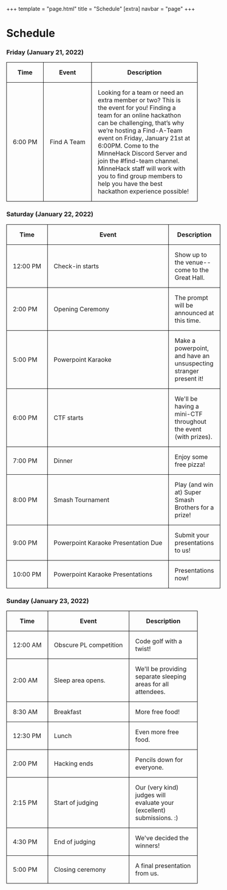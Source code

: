 +++
template = "page.html"
title = "Schedule"
[extra]
navbar = "page"
+++

# Schedule

<style>
table { display: inline; }

td, th {
    border: 1px solid black; 
    padding: 1rem;
}

td:nth-child(1), td:nth-child(2) {
    white-space: nowrap;
}
</style>

### Friday (January 21, 2022)
| Time     | Event   | Description |
|----------|---------|---------------------|
| 6:00 PM | Find A Team | Looking for a team or need an extra member or two? This is the event for you! Finding a team for an online hackathon can be challenging, that’s why we’re hosting a Find-A-Team event on Friday, January 21st at 6:00PM. Come to the MinneHack Discord Server and join the #find-team channel. MinneHack staff will work with you to find group members to help you have the best hackathon experience possible! |

### Saturday (January 22, 2022)
| Time     | Event   | Description |
|----------|---------|---------------------|
| 12:00 PM | Check-in starts | Show up to the venue-- come to the Great Hall. |
| 2:00  PM | Opening Ceremony | The prompt will be announced at this time. |
| 5:00  PM | Powerpoint Karaoke | Make a powerpoint, and have an unsuspecting stranger present it! |
| 6:00  PM | CTF starts | We'll be having a mini-CTF throughout the event (with prizes). |
| 7:00  PM | Dinner | Enjoy some free pizza! |
| 8:00  PM | Smash Tournament | Play (and win at) Super Smash Brothers for a prize! |
| 9:00  PM | Powerpoint Karaoke Presentation Due | Submit your presentations to us! |
| 10:00 PM | Powerpoint Karaoke Presentations | Presentations now! |

### Sunday (January 23, 2022)
| Time      | Event   | Description |
|-----------|---------|---------------------|
| 12:00  AM | Obscure PL competition | Code golf with a twist! |
| 2:00 AM | Sleep area opens. | We'll be providing separate sleeping areas for all attendees. |
| 8:30 AM | Breakfast | More free food! |
| 12:30 PM | Lunch | Even more free food. |
| 2:00 PM | Hacking ends | Pencils down for everyone. |
| 2:15 PM | Start of judging | Our (very kind) judges will evaluate your (excellent) submissions. :) |
| 4:30 PM | End of judging | We've decided the winners! |
| 5:00 PM | Closing ceremony | A final presentation from us. |
